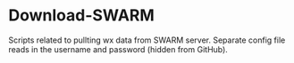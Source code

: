 # Download-SWARM
Scripts related to pullting wx data from SWARM server. Separate config file reads in the username and password (hidden from GitHub).
